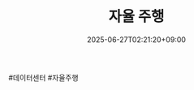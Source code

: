 ﻿---
title: "자율 주행"
date: 2025-06-27T02:21:20+09:00
lastmod: 2025-06-27T02:21:20+09:00
type: docs
sidebar:
  open: true
weight: 5
---
<div style="display:none">
  <meta property="article:published_time" content="2025-06-26T17:21:20Z" />
  <meta property="article:modified_time" content="2025-06-26T17:21:20Z" />
</div>
#데이터센터 #자율주행
